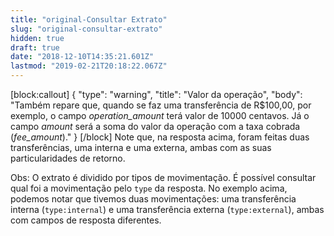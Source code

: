```yaml
---
title: "original-Consultar Extrato"
slug: "original-consultar-extrato"
hidden: true
draft: true
date: "2018-12-10T14:35:21.601Z"
lastmod: "2019-02-21T20:18:22.067Z"
---
```

[block:callout]
{
  "type": "warning",
  "title": "Valor da operação",
  "body": "Também repare que, quando se faz uma transferência de R$100,00, por exemplo, o campo _operation_amount_ terá valor de 10000 centavos. Já o campo _amount_ será a soma do valor da operação com a taxa cobrada (_fee_amount_)."
}
[/block]
Note que, na resposta acima, foram feitas duas transferências, uma interna e uma externa, ambas com as suas particularidades de retorno.

Obs: O extrato é dividido por tipos de movimentação. É possível consultar qual foi a movimentação pelo `type` da resposta. No exemplo acima, podemos notar que tivemos duas movimentações: uma transferência interna (`type:internal`) e uma transferência externa (`type:external`), ambas com campos de resposta diferentes.

